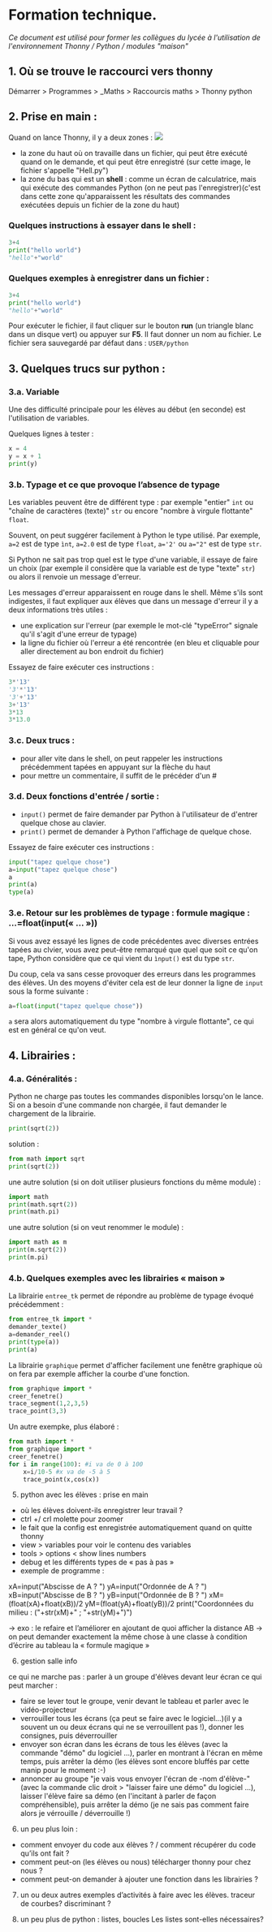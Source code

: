 # Formation technique.

*Ce document est utilisé pour former les collègues du lycée à l'utilisation de l'environnement Thonny / Python / modules "maison"*

## 1. Où se trouve le raccourci vers thonny

Démarrer > Programmes > \_Maths > Raccourcis maths > Thonny python

## 2. Prise en main : 
Quand on lance Thonny, il y a deux zones : 
![](https://thonny.org/img/get_started.png)
 - la zone du haut où on travaille dans un fichier, qui peut être exécuté quand on le demande, et qui peut être enregistré (sur cette image, le fichier s'appelle "Hell.py") 
 - la zone du bas qui est un **shell** : comme un écran de calculatrice, mais qui exécute des commandes Python (on ne peut pas l'enregistrer)(c'est dans cette zone qu'apparaissent les résultats des commandes exécutées depuis un fichier de la zone du haut)
 
### Quelques instructions à essayer dans le shell :
```python
3+4
print("hello world")
"hello"+"world"
```
### Quelques exemples à enregistrer dans un fichier :
```python
3+4
print("hello world")
"hello"+"world"
```
Pour exécuter le fichier, il faut cliquer sur le bouton **run** (un triangle blanc dans un disque vert) ou appuyer sur **F5**.
Il faut donner un nom au fichier. Le fichier sera sauvegardé par défaut dans : `USER/python`

## 3. Quelques trucs sur python :
### 3.a. Variable
Une des difficulté principale pour les élèves au début (en seconde) est l'utilisation de variables.

Quelques lignes à tester :
```python
x = 4
y = x + 1
print(y)
```
### 3.b. Typage et ce que provoque l’absence de typage 
Les variables peuvent être de différent type : par exemple "entier" `int` ou "chaîne de caractères (texte)" `str` ou encore "nombre à virgule flottante" `float`. 

Souvent, on peut suggérer facilement à Python le type utilisé. Par exemple, `a=2` est de type `ìnt`, `a=2.0` est de type `float`, `a='2'` ou `a="2"` est de type `str`.

Si Python ne sait pas trop quel est le type d'une variable, il essaye de faire un choix (par exemple il considère que la variable est de type "texte" `str`) ou alors il renvoie un message d'erreur.

Les messages d'erreur apparaissent en rouge dans le shell. Même s'ils sont indigestes, il faut expliquer aux élèves que dans un message d'erreur il y a deux informations très utiles :
 - une explication sur l'erreur (par exemple le mot-clé "typeError" signale qu'il s'agit d'une erreur de typage)
 - la ligne du fichier où l'erreur a été rencontrée (en bleu et cliquable pour aller directement au bon endroit du fichier)
 
Essayez de faire exécuter ces instructions :
```python
3*'13'
'3'*'13'
'3'+'13'
3+'13'
3*13
3*13.0
```
### 3.c. Deux trucs :

 - pour aller vite dans le shell, on peut rappeler les instructions précédemment tapées en appuyant sur la flèche du haut
 - pour mettre un commentaire, il suffit de le précéder d'un #

### 3.d. Deux fonctions d'entrée / sortie :
 - `input()` permet de faire demander par Python à l'utilisateur de d'entrer quelque chose au clavier.
 - `print()` permet de demander à Python l'affichage de quelque chose.

Essayez de faire exécuter ces instructions :
```python
input("tapez quelque chose")
a=input("tapez quelque chose")
a
print(a)
type(a)
```
### 3.e. Retour sur les problèmes de typage : formule magique : ...=float(input(« ... »)) 

Si vous avez essayé les lignes de code précédentes avec diverses entrées tapées au clvier, vous avez peut-être remarqué que quel que soit ce qu'on tape, Python considère que ce qui vient du `ìnput()` est du type `str`.

Du coup, cela va sans cesse provoquer des erreurs dans les programmes des élèves. Un des moyens d'éviter cela est de leur donner la ligne de `input` sous la forme suivante :

```python
a=float(input("tapez quelque chose"))
```
`a` sera alors automatiquement du type "nombre à virgule flottante", ce qui est en général ce qu'on veut.

## 4. Librairies :
### 4.a. Généralités :
Python ne charge pas toutes les commandes disponibles lorsqu'on le lance. Si on a besoin d'une commande non chargée, il faut demander le chargement de la librairie.
```python
print(sqrt(2))
```
solution :
```python
from math import sqrt 
print(sqrt(2))
```
une autre solution (si on doit utiliser plusieurs fonctions du même module) : 
```python
import math
print(math.sqrt(2))
print(math.pi)
```
une autre solution (si on veut renommer le module) : 
```python
import math as m
print(m.sqrt(2))
print(m.pi)
```
### 4.b. Quelques exemples avec les librairies « maison » 

La librairie `entree_tk` permet de répondre au problème de typage évoqué précédemment :

```python
from entree_tk import *
demander_texte()
a=demander_reel()
print(type(a))
print(a)
```
La librairie `graphique` permet d'afficher facilement une fenêtre graphique où on fera par exemple afficher la courbe d'une fonction.

```python
from graphique import *
creer_fenetre()
trace_segment(1,2,3,5)
trace_point(3,3)
```
Un autre exempke, plus élaboré :
```python
from math import *
from graphique import *
creer_fenetre()
for i in range(100): #i va de 0 à 100
    x=i/10-5 #x va de -5 à 5
    trace_point(x,cos(x))
```

5) python avec les élèves : prise en main
- où les élèves doivent-ils enregistrer leur travail ?
- ctrl +/ crl molette pour zoomer
- le fait que la config est enregistrée automatiquement quand on quitte thonny
- view > variables pour voir le contenu des variables
- tools > options < show lines numbers
- debug et les différents types de « pas à pas »
- exemple de programme :

xA=input("Abscisse de A ? ")
yA=input("Ordonnée de A ? ")
xB=input("Abscisse de B ? ")
yB=input("Ordonnée de B ? ")
xM=(float(xA)+float(xB))/2
yM=(float(yA)+float(yB))/2
print("Coordonnées du milieu : ("+str(xM)+" ; "+str(yM)+")")

→ exo : le refaire et l’améliorer en ajoutant de quoi afficher la distance AB
→ on peut demander exactement la même chose à une classe à condition d’écrire au tableau la « formule magique »

6) gestion salle info

ce qui ne marche pas : parler à un groupe d'élèves devant leur écran
ce qui peut marcher :
- faire se lever tout le groupe, venir devant le tableau et parler avec le vidéo-projecteur
- verrouiller tous les écrans (ça peut se faire avec le logiciel...)(il y a souvent un ou deux écrans qui ne se verrouillent pas !), donner les consignes, puis déverrouiller
- envoyer son écran dans les écrans de tous les élèves (avec la commande "démo" du logiciel ...), parler en montrant à l'écran en même temps, puis arrêter la démo (les élèves sont encore bluffés par cette manip pour le moment :-)
 - annoncer au groupe "je vais vous envoyer l'écran de -nom d'élève-" (avec la commande clic droit > "laisser faire une démo" du logiciel ...), laisser l'élève faire sa démo (en l'incitant à parler de façon compréhensible), puis arrêter la démo (je ne sais pas comment faire alors je vérrouille / déverrouille !)

6) un peu plus loin : 
- comment envoyer du code aux élèves ? / comment récupérer du code qu’ils ont fait ?
- comment peut-on (les élèves ou nous) télécharger thonny pour chez nous ?
- comment peut-on demander à ajouter une fonction dans les librairies ?

7) un ou deux autres exemples d’activités à faire avec les élèves.
traceur de courbes?
discriminant ?

8) un peu plus de python : listes, boucles
Les listes sont-elles nécessaires?
